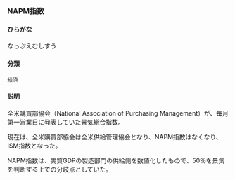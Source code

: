 <div style="display:none;">

## [あ行](securities-terms?id=あ行)
## [か行](securities-terms?id=か行)
## [さ行](securities-terms?id=さ行)
## [た行](securities-terms?id=た行)
## [な行](securities-terms?id=な行)

</div>

### NAPM指数

#### ひらがな

なっぷえむしすう

#### 分類

`経済`

#### 説明

全米購買部協会（National Association of Purchasing Management）が、毎月第一営業日に発表していた景気総合指数。
 
現在は、全米購買部協会は全米供給管理協会となり、NAPM指数はなくなり、ISM指数となった。
 
NAPM指数は、実質GDPの製造部門の供給側を数値化したもので、50％を景気を判断する上での分岐点としていた。

<div style="display:none;">

## [は行](securities-terms?id=は行)
## [ま行](securities-terms?id=ま行)
## [や行](securities-terms?id=や行)
## [ら行](securities-terms?id=ら行)
## [わ行](securities-terms?id=わ行)
## [英数字・記号](securities-terms?id=英数字・記号)

</div>

